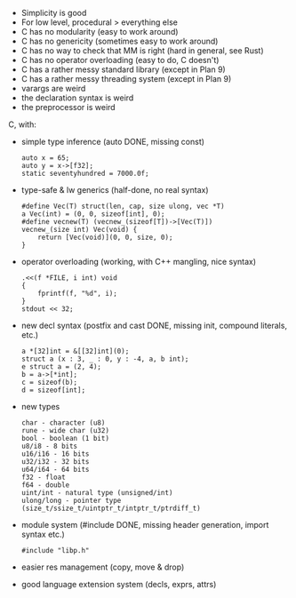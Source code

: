 - Simplicity is good
- For low level, procedural > everything else
- C has no modularity (easy to work around)
- C has no genericity (sometimes easy to work around)
- C has no way to check that MM is right (hard in general, see Rust)
- C has no operator overloading (easy to do, C doesn't)
- C has a rather messy standard library (except in Plan 9)
- C has a rather messy threading system (except in Plan 9)
- varargs are weird
- the declaration syntax is weird
- the preprocessor is weird

C, with:
- simple type inference (auto DONE, missing const)

      auto x = 65;
      auto y = x->[f32];
      static seventyhundred = 7000.0f;

- type-safe & lw generics (half-done, no real syntax)

      #define Vec(T) struct(len, cap, size ulong, vec *T)
      a Vec(int) = (0, 0, sizeof[int], 0);
      #define vecnew(T) (vecnew_(sizeof[T])->[Vec(T)])
      vecnew_(size int) Vec(void) {
          return [Vec(void)](0, 0, size, 0);
      }

- operator overloading (working, with C++ mangling, nice syntax)

      .<<(f *FILE, i int) void
      {
          fprintf(f, "%d", i);
      }
      stdout << 32;

- new decl syntax (postfix and cast DONE, missing init, compound literals, etc.)

      a *[32]int = &[[32]int](0);
      struct a (x : 3, _ : 0, y : -4, a, b int);
      e struct a = (2, 4);
      b = a->[*int];
      c = sizeof(b);
      d = sizeof[int];

- new types

      char - character (u8)
      rune - wide char (u32)
      bool - boolean (1 bit)
      u8/i8 - 8 bits
      u16/i16 - 16 bits
      u32/i32 - 32 bits
      u64/i64 - 64 bits
      f32 - float
      f64 - double
      uint/int - natural type (unsigned/int)
      ulong/long - pointer type (size_t/ssize_t/uintptr_t/intptr_t/ptrdiff_t)

- module system (#include DONE, missing header generation, import syntax etc.)

      #include "libp.h"

- easier res management (copy, move & drop)
- good language extension system (decls, exprs, attrs)
